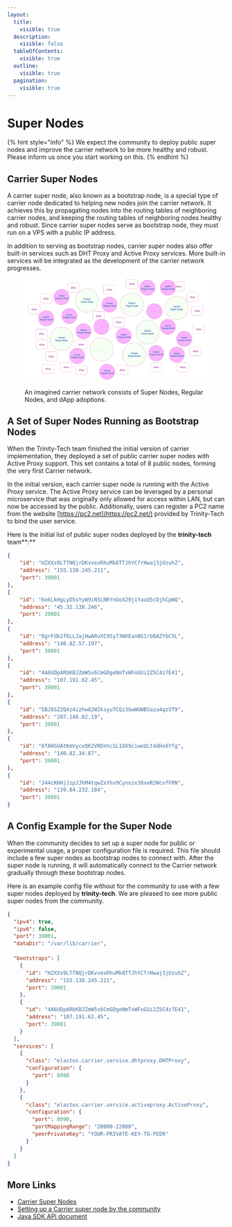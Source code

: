 ```yaml
---
layout:
  title:
    visible: true
  description:
    visible: false
  tableOfContents:
    visible: true
  outline:
    visible: true
  pagination:
    visible: true
---
```


# Super Nodes

{% hint style="info" %}
We expect the community to deploy public super nodes and improve the carrier network to be more healthy and robust. Please inform us once you start working on this.
{% endhint %}

## Carrier Super Nodes

A carrier super node, also known as a bootstrap node, is a special type of carrier node dedicated to helping new nodes join the carrier network. It achieves this by propagating nodes into the routing tables of neighboring carrier nodes, and keeping the routing tables of neighboring nodes healthy and robust. Since carrier super nodes serve as bootstrap node, they must run on a VPS with a public IP address.

In addition to serving as bootstrap nodes, carrier super nodes also offer built-in services such as DHT Proxy and Active Proxy services. More built-in services will be integrated as the development of the carrier network progresses.

<figure><img src="../.gitbook/assets/image (3) (1).png" alt=""><figcaption><p>An imagined carrier network consists of Super Nodes, Regular Nodes, and dApp adoptions.</p></figcaption></figure>

## A Set of Super Nodes Running as Bootstrap Nodes

When the Trinity-Tech team finished the initial version of carrier implementation, they deployed a set of public carrier super nodes with Active Proxy support. This set contains a total of 8 public nodes, forming the very first Carrier network.

In the initial version, each carrier super node is running with the Active Proxy service. The Active Proxy service can be leveraged by a personal microservice that was originally only allowed for access within LAN, but can now be accessed by the public. Additionally, users can register a PC2 name from the website [https://pc2.net](https://pc2.net/) provided by Trinity-Tech to bind the user service.

Here is the initial list of public super nodes deployed by the **trinity-tech** team**:**

```json
{ 
    "id": "HZXXs9LTfNQjrDKvvexRhuMk8TTJhYCfrHwaj3jUzuhZ", 
    "address": "155.138.245.211", 
    "port": 39001
},
{ 
    "id": "6o6LkHgLyD5sYyW9iN5LNRYnUoX29jiYauQ5cDjhCpWQ", 
    "address": "45.32.138.246", 
    "port": 39001
},
{ 
    "id": "8grFdb2f6LLJajHwARvXC95y73WXEanNS1rbBAZYbC5L", 
    "address": "140.82.57.197", 
    "port": 39001
},
{ 
    "id": "4A6UDpARbKBJZmW5s6CmGDgeNmTxWFoGUi2Z5C4z7E41", 
    "address": "107.191.62.45", 
    "port": 39001
},
{ 
    "id": "5BJ8SZZQ4z4izhw82W2ksyuTCQz3GwWUWBSaza4qzVT9", 
    "address": "207.148.82.19", 
    "port": 39001
},
{ 
    "id": "8fAHSUAtKmVycxQK2VRDnhcSL1XX9ciweULt4dHx6Yfg", 
    "address": "140.82.34.87", 
    "port": 39001
},
{ 
    "id": "J44cKHHjJzpJJhM4tqwZxYhv9Cynozx38xeR2WcvfFRN", 
    "address": "139.84.232.184", 
    "port": 39001
}
```

## A Config Example for the Super Node

When the community decides to set up a super node for public or experimental usage, a proper configuration file is required. This file should include a few super nodes as bootstrap nodes to connect with. After the super node is running, it will automatically connect to the Carrier network gradually through these bootstrap nodes.

Here is an example config file without for the community to use with a few super nodes deployed by **trinity-tech**. We are pleased to see more public super nodes from the community.

```json
{
  "ipv4": true,
  "ipv6": false,
  "port": 39001,
  "dataDir": "/var/lib/carrier",

  "bootstraps": [
    {
      "id": "HZXXs9LTfNQjrDKvvexRhuMk8TTJhYCfrHwaj3jUzuhZ",
      "address": "155.138.245.211",
      "port": 39001
    },
    {
      "id": "4A6UDpARbKBJZmW5s6CmGDgeNmTxWFoGUi2Z5C4z7E41",
      "address": "107.191.62.45",
      "port": 39001
    }
  ],
  "services": [
    {
      "class": "elastos.carrier.service.dhtproxy.DHTProxy",
      "configuration": {
        "port": 8088
      }
    },
    {
      "class": "elastos.carrier.service.activeproxy.ActiveProxy",
      "configuration": {
        "port": 8090,
        "portMappingRange": "20000-22000",
        "peerPrivateKey": "YOUR-PRIVATE-KEY-TO-PEER"
      } 
    }
  ]  
}
```

## More Links

* [Carrier Super Nodes](super-nodes.md#carrier-super-nodes)
* [Setting up a Carrier super node by the community](../getting-started/practices/deploying-super-node.md)
* [Java SDK API document](../developer-kits/java.md)
